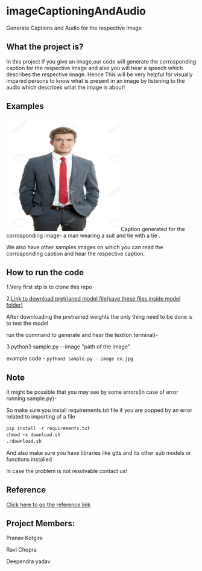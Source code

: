 # imageCaptioningAndAudio
Generate Captions and Audio for the respective image

## What the project is?

In this project if you give an image,our code will generate the corrosponding caption for the respective image and also you will hear a speech which describes the respective image.
Hence This will be very helpful for visually impared persons to know what is present in an image by listening to the audio which describes what the image is about!

## Examples

<img src="https://github.com/pranav-msc/imageCaptioningAndAudio/blob/main/ex.jpg" width="300" height="300"> 
Caption generated for the corrosponding image-
a man wearing a suit and tie with a tie .


We also have other samples images on which you can read the corrosponding caption and hear the respective caption.


## How to run the code

1.Very first stp is to clone this repo

2.[Link to download pretrianed model file(save these files inside model folder)](https://www.dropbox.com/s/ne0ixz5d58ccbbz/pretrained_model.zip?dl=0)


After downloading the pretrained weights the only thing need to be done is to test the model

run the command to generate and hear the text(on terminal)-

3.python3 sample.py --image "path of the image"


example code   -   ``` python3 sample.py --image ex.jpg ```

## Note

It might be possible that you may see by some errors(in case of error running sample.py)-

So make sure you install requirements.txt file if you are popped by an error related to importing of a file


```python
pip install -r requirements.txt
chmod +x download.sh
./download.sh
```

And also make sure you have libraries like gtts and its other sub models or functions installed



In case the problem is not resolvable contact us!


## Reference


[Click here to go the reference link](https://github.com/yunjey/pytorch-tutorial/tree/master/tutorials/03-advanced/image_captioning)


## Project Members:


Pranav Kotgire


Ravi Chopra


Deependra yadav

